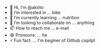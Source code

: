 - 👋 Hi, I’m @akiiito
- 👀 I’m interested in ... bike
- 🌱 I’m currently learning ... nutrition
- 💞️ I’m looking to collaborate on ... anything
- 📫 How to reach me ... e-mail
- 😄 Pronouns: ... he
- ⚡ Fun fact: ... I'm beginer of Github copilpt

<!---
akiiito/akiiito is a ✨ special ✨ repository because its `README.md` (this file) appears on your GitHub profile.
You can click the Preview link to take a look at your changes.
--->
